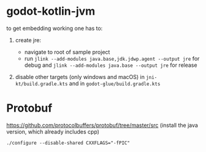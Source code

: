 # godot-kotlin-jvm

to get embedding working one has to:  

1. create jre:  
    - navigate to root of sample project  
    - run `jlink --add-modules java.base,jdk.jdwp.agent --output jre` for debug and `jlink --add-modules java.base --output jre` for release

2. disable other targets (only windows and macOS) in `jni-kt/build.gradle.kts` and in `godot-glue/build.gradle.kts`


# Protobuf

https://github.com/protocolbuffers/protobuf/tree/master/src (install the java version, which already includes cpp)

`./configure --disable-shared CXXFLAGS="-fPIC"`